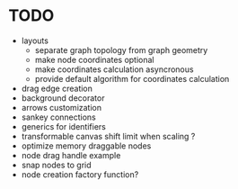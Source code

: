 # TODO

- layouts
  - separate graph topology from graph geometry
  - make node coordinates optional
  - make coordinates calculation asyncronous
  - provide default algorithm for coordinates calculation
- drag edge creation
- background decorator
- arrows customization
- sankey connections
- generics for identifiers
- transformable canvas shift limit when scaling ?
- optimize memory draggable nodes
- node drag handle example
- snap nodes to grid
- node creation factory function?

